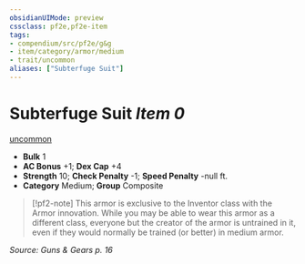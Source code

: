 ```yaml
---
obsidianUIMode: preview
cssclass: pf2e,pf2e-item
tags:
- compendium/src/pf2e/g&g
- item/category/armor/medium
- trait/uncommon
aliases: ["Subterfuge Suit"]
---
```

# Subterfuge Suit *Item 0*  
[uncommon](/rules/traits/uncommon.md)  

- **Bulk** 1
- **AC Bonus** +1; **Dex Cap** +4
- **Strength** 10; **Check Penalty** -1; **Speed Penalty** -null ft.
- **Category** Medium; **Group** Composite 

> [!pf2-note]
> This armor is exclusive to the Inventor class with the Armor innovation. While you may be able to wear this armor as a different class, everyone but the creator of the armor is untrained in it, even if they would normally be trained (or better) in medium armor.

*Source: Guns & Gears p. 16*